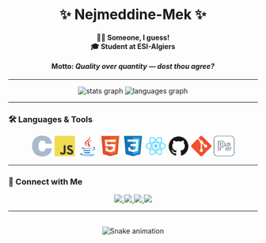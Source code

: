 <h1 align="center">✨ Nejmeddine-Mek ✨</h1>
<h4 align="center">👨‍💻 Someone, I guess!<br>🎓 Student at ESI-Algiers<br><br>Motto: <em>Quality over quantity — dost thou agree?</em></h4>

---

<div align="center">
  <!-- GitHub Stats -->
  <img src="https://github-readme-stats.vercel.app/api?username=Nejmeddine-Mek&show_icons=true&include_all_commits=true&count_private=true&theme=tokyonight&hide_border=false&cache_seconds=1800" height="150" alt="stats graph" />
  <img src="https://github-readme-stats.vercel.app/api/top-langs?username=Nejmeddine-Mek&layout=compact&langs_count=6&theme=tokyonight&hide_border=false&cache_seconds=1800" height="150" alt="languages graph" />
</div>

---

### 🛠️ Languages & Tools

<p align="center">
  <img src="https://raw.githubusercontent.com/devicons/devicon/master/icons/c/c-original.svg" width="42" height="42" alt="C"/>
  <img src="https://raw.githubusercontent.com/devicons/devicon/master/icons/javascript/javascript-original.svg" width="42" height="42" alt="JavaScript"/>
  <img src="https://raw.githubusercontent.com/devicons/devicon/master/icons/java/java-original.svg" width="42" height="42" alt="Java"/>
  <img src="https://raw.githubusercontent.com/devicons/devicon/master/icons/html5/html5-original.svg" width="42" height="42" alt="HTML"/>
  <img src="https://raw.githubusercontent.com/devicons/devicon/master/icons/css3/css3-original.svg" width="42" height="42" alt="CSS"/>
  <img src="https://raw.githubusercontent.com/devicons/devicon/master/icons/react/react-original.svg" width="42" height="42" alt="React"/>
  <img src="https://raw.githubusercontent.com/devicons/devicon/master/icons/github/github-original.svg" width="42" height="42" alt="GitHub"/>
  <img src="https://raw.githubusercontent.com/devicons/devicon/master/icons/git/git-original.svg" width="42" height="42" alt="Git"/>
  <img src="https://raw.githubusercontent.com/devicons/devicon/master/icons/photoshop/photoshop-line.svg" width="42" height="42" alt="Photoshop"/>

</p>

---

### 🔗 Connect with Me

<div align="center">
  <a href="https://www.instagram.com/s4.hall/" target="_blank">
    <img src="https://img.shields.io/static/v1?message=Instagram&logo=instagram&label=&color=E4405F&logoColor=white&style=for-the-badge" height="35" />
  </a>
  <a href="mailto:softwebelevation@gmail.com" target="_blank">
    <img src="https://img.shields.io/static/v1?message=Gmail&logo=gmail&label=&color=D14836&logoColor=white&style=for-the-badge" height="35" />
  </a>
  <a href="https://leetcode.com/u/NejemEddine/" target="_blank">
    <img src="https://img.shields.io/static/v1?message=LeetCode&logo=leetcode&label=&color=FFA116&logoColor=black&style=for-the-badge" height="35" />
  </a>
  <a href="https://github.com/Nejmeddine-Mek" target="_blank">
    <img src="https://img.shields.io/static/v1?message=GitHub&logo=github&label=&color=181717&logoColor=white&style=for-the-badge" height="35" />
  </a>
</div>

---

<br clear="both">

<div align="center">
  <img src="https://raw.githubusercontent.com/Nejmeddine-Mek/Nejmeddine-Mek/output/snake.svg" alt="Snake animation" />
</div>
